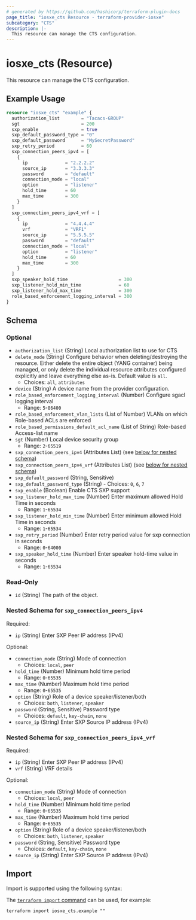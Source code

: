 ```yaml
---
# generated by https://github.com/hashicorp/terraform-plugin-docs
page_title: "iosxe_cts Resource - terraform-provider-iosxe"
subcategory: "CTS"
description: |-
  This resource can manage the CTS configuration.
---
```


# iosxe_cts (Resource)

This resource can manage the CTS configuration.

## Example Usage

```terraform
resource "iosxe_cts" "example" {
  authorization_list        = "Tacacs-GROUP"
  sgt                       = 200
  sxp_enable                = true
  sxp_default_password_type = "0"
  sxp_default_password      = "MySecretPassword"
  sxp_retry_period          = 60
  sxp_connection_peers_ipv4 = [
    {
      ip              = "2.2.2.2"
      source_ip       = "3.3.3.3"
      password        = "default"
      connection_mode = "local"
      option          = "listener"
      hold_time       = 60
      max_time        = 300
    }
  ]
  sxp_connection_peers_ipv4_vrf = [
    {
      ip              = "4.4.4.4"
      vrf             = "VRF1"
      source_ip       = "5.5.5.5"
      password        = "default"
      connection_mode = "local"
      option          = "listener"
      hold_time       = 60
      max_time        = 300
    }
  ]
  sxp_speaker_hold_time                   = 300
  sxp_listener_hold_min_time              = 60
  sxp_listener_hold_max_time              = 300
  role_based_enforcement_logging_interval = 300
}
```

<!-- schema generated by tfplugindocs -->
## Schema

### Optional

- `authorization_list` (String) Local authorization list to use for CTS
- `delete_mode` (String) Configure behavior when deleting/destroying the resource. Either delete the entire object (YANG container) being managed, or only delete the individual resource attributes configured explicitly and leave everything else as-is. Default value is `all`.
  - Choices: `all`, `attributes`
- `device` (String) A device name from the provider configuration.
- `role_based_enforcement_logging_interval` (Number) Configure sgacl logging interval
  - Range: `5`-`86400`
- `role_based_enforcement_vlan_lists` (List of Number) VLANs on which Role-based ACLs are enforced
- `role_based_permissions_default_acl_name` (List of String) Role-based Access-list name
- `sgt` (Number) Local device security group
  - Range: `2`-`65519`
- `sxp_connection_peers_ipv4` (Attributes List) (see [below for nested schema](#nestedatt--sxp_connection_peers_ipv4))
- `sxp_connection_peers_ipv4_vrf` (Attributes List) (see [below for nested schema](#nestedatt--sxp_connection_peers_ipv4_vrf))
- `sxp_default_password` (String, Sensitive)
- `sxp_default_password_type` (String) - Choices: `0`, `6`, `7`
- `sxp_enable` (Boolean) Enable CTS SXP support
- `sxp_listener_hold_max_time` (Number) Enter maximum allowed Hold Time in seconds
  - Range: `1`-`65534`
- `sxp_listener_hold_min_time` (Number) Enter minimum allowed Hold Time in seconds
  - Range: `1`-`65534`
- `sxp_retry_period` (Number) Enter retry period value for sxp connection in seconds
  - Range: `0`-`64000`
- `sxp_speaker_hold_time` (Number) Enter speaker hold-time value in seconds
  - Range: `1`-`65534`

### Read-Only

- `id` (String) The path of the object.

<a id="nestedatt--sxp_connection_peers_ipv4"></a>
### Nested Schema for `sxp_connection_peers_ipv4`

Required:

- `ip` (String) Enter SXP Peer IP address (IPv4)

Optional:

- `connection_mode` (String) Mode of connection
  - Choices: `local`, `peer`
- `hold_time` (Number) Minimum hold time period
  - Range: `0`-`65535`
- `max_time` (Number) Maximum hold time period
  - Range: `0`-`65535`
- `option` (String) Role of a device speaker/listener/both
  - Choices: `both`, `listener`, `speaker`
- `password` (String, Sensitive) Password type
  - Choices: `default`, `key-chain`, `none`
- `source_ip` (String) Enter SXP Source IP address (IPv4)


<a id="nestedatt--sxp_connection_peers_ipv4_vrf"></a>
### Nested Schema for `sxp_connection_peers_ipv4_vrf`

Required:

- `ip` (String) Enter SXP Peer IP address (IPv4)
- `vrf` (String) VRF details

Optional:

- `connection_mode` (String) Mode of connection
  - Choices: `local`, `peer`
- `hold_time` (Number) Minimum hold time period
  - Range: `0`-`65535`
- `max_time` (Number) Maximum hold time period
  - Range: `0`-`65535`
- `option` (String) Role of a device speaker/listener/both
  - Choices: `both`, `listener`, `speaker`
- `password` (String, Sensitive) Password type
  - Choices: `default`, `key-chain`, `none`
- `source_ip` (String) Enter SXP Source IP address (IPv4)

## Import

Import is supported using the following syntax:

The [`terraform import` command](https://developer.hashicorp.com/terraform/cli/commands/import) can be used, for example:

```shell
terraform import iosxe_cts.example ""
```
